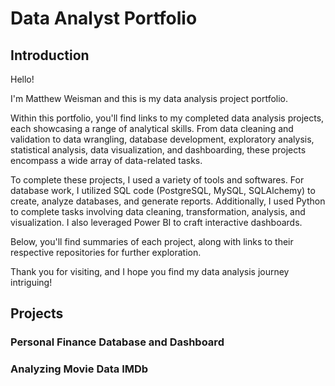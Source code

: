 # Data Analyst Portfolio

## Introduction

Hello!

I'm Matthew Weisman and this is my data analysis project portfolio.

Within this portfolio, you'll find links to my completed data analysis projects, each showcasing a range of analytical skills. From data cleaning and validation to data wrangling, database development, exploratory analysis, statistical analysis, data visualization, and dashboarding, these projects encompass a wide array of data-related tasks.

To complete these projects, I used a variety of tools and softwares. For database work, I utilized SQL code (PostgreSQL, MySQL, SQLAlchemy) to create, analyze databases, and generate reports. Additionally, I used Python to complete tasks involving data  cleaning, transformation, analysis, and visualization. I also leveraged Power BI to craft interactive dashboards.

Below, you'll find summaries of each project, along with links to their respective repositories for further exploration.

Thank you for visiting, and I hope you find my data analysis journey intriguing!

## Projects

### Personal Finance Database and Dashboard

### Analyzing Movie Data IMDb
